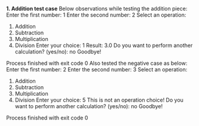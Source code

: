 **1. Addition test case**
Below observations while testing the addition piece:
Enter the first number: 1
Enter the second number: 2
Select an operation:
1. Addition
2. Subtraction
3. Multiplication
4. Division
Enter your choice: 1
Result: 3.0
Do you want to perform another calculation? (yes/no): no
Goodbye!

Process finished with exit code 0
 Also tested the negative case as below:
 Enter the first number: 2
Enter the second number: 3
Select an operation:
1. Addition
2. Subtraction
3. Multiplication
4. Division
Enter your choice: 5
This is not an operation choice!
Do you want to perform another calculation? (yes/no): no
Goodbye!

Process finished with exit code 0

